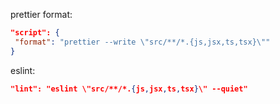 
prettier format:

```Json
"script": {
 "format": "prettier --write \"src/**/*.{js,jsx,ts,tsx}\""
}

```

eslint: 

```Json
"lint": "eslint \"src/**/*.{js,jsx,ts,tsx}\" --quiet"
```